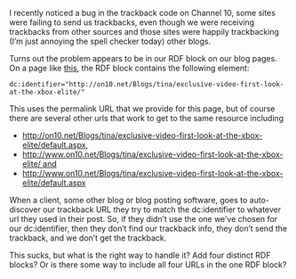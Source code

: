 I recently noticed a bug in the trackback code on Channel 10, some sites were failing to send us trackbacks, even though we were receiving trackbacks from other sources and those sites were happily trackbacking (I&#8217;m just annoying the spell checker today) other blogs.

Turns out the problem appears to be in our RDF block on our blog pages. On a page like <a href="http://on10.net/blogs/tina/exclusive-video-first-look-at-the-xbox-elite/" target="_blank" class="broken_link">this</a>, the RDF block contains the following element:

`dc:identifier="http://on10.net/Blogs/tina/exclusive-video-first-look-at-the-xbox-elite/"`

This uses the permalink URL that we provide for this page, but of course there are several other urls that work to get to the same resource including

  * http://on10.net/Blogs/tina/exclusive-video-first-look-at-the-xbox-elite/default.aspx,
  * http://www.on10.net/Blogs/tina/exclusive-video-first-look-at-the-xbox-elite/ and
  * http://www.on10.net/Blogs/tina/exclusive-video-first-look-at-the-xbox-elite/default.aspx

When a client, some other blog or blog posting software, goes to auto-discover our trackback URL they try to match the dc:identifier to whatever url they used in their post. So, if they didn&#8217;t use the one we&#8217;ve chosen for our dc:identifier, then they don&#8217;t find our trackback info, they don&#8217;t send the trackback, and we don&#8217;t get the trackback.

This sucks, but what is the right way to handle it? Add four distinct RDF blocks? Or is there some way to include all four URLs in the one RDF block?